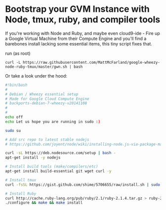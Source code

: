 # Bootstrap your GVM Instance with Node, tmux, ruby, and compiler tools

If you're working with Node and Ruby, and maybe even cloud9-ide - Fire up a Google Virtual Machine from their Compute Engine and you'll find a barebones install lacking some essential items, this tiny script fixes that.  

run (as root)

```
curl -L https://raw.githubusercontent.com/MattMcFarland/google-wheezy-node-ruby-tmux/master/gwn.sh | bash
```

Or take a look under the hood:
```bash
#!bin/bash
#
# Debian / Wheezy essential setup
# Made for Google Cloud Compute Engine
# backports-debian-7-wheezy-v20141108
#
#
echo off
echo Let us hope you are running in sudo :)

sudo su

# Add src repo to latest stable nodejs
# https://github.com/joyent/node/wiki/installing-node.js-via-package-manager

curl -sL https://deb.nodesource.com/setup | bash -
apt-get install -y nodejs

# Install build tools (make/compilers/etc)
apt-get install build-essential git wget curl -y

# Install tmux
curl -fsSL https://gist.github.com/shime/5706655/raw/install.sh | sudo bash -e

# Install Ruby
curl http://cache.ruby-lang.org/pub/ruby/2.1/ruby-2.1.4.tar.gz > ruby-2.1.4.tar.gz && tar -xzvf ruby-2.1.4.tar.gz && cd ruby-2.1.4
./configure && make && make install


```
